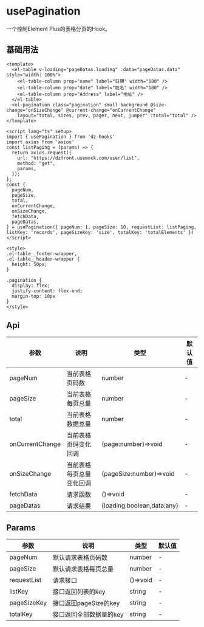 # usePagination

一个控制Element Plus的表格分页的Hook。

## 基础用法

<UsePagination />

```vue
<template>
  <el-table v-loading="pageDatas.loading" :data="pageDatas.data" style="width: 100%">
    <el-table-column prop="name" label="日期" width="180" />
    <el-table-column prop="date" label="姓名" width="180" />
    <el-table-column prop="Address" label="地址" />
  </el-table>
  <el-pagination class="pagination" small background @size-change="onSizeChange" @current-change="onCurrentChange"
    layout="total, sizes, prev, pager, next, jumper" :total="total" />
</template>

<script lang="ts" setup>
import { usePagination } from 'dz-hooks'
import axios from 'axios'
const listPaging = (params) => {
  return axios.request({
    url: "https://dzfront.usemock.com/user/list",
    method: "get",
    params,
  });
};
const {
  pageNum,
  pageSize,
  total,
  onCurrentChange,
  onSizeChange,
  fetchData,
  pageDatas,
} = usePagination({ pageNum: 1, pageSize: 10, requestList: listPaging, listKey: 'records', pageSizeKey: 'size', totalKey: 'totalElements' })
</script>

<style>
.el-table__footer-wrapper,
.el-table__header-wrapper {
  height: 50px;
}

.pagination {
  display: flex;
  justify-content: flex-end;
  margin-top: 10px
}
</style>
```

## Api

| 参数              | 说明           | 类型                         | 默认值 |
| --------------- | ------------ | -------------------------- | --- |
| pageNum         | 当前表格页码数      | number                     | -   |
| pageSize        | 当前表格每页总量     | number                     | -   |
| total           | 当前表格数据总量     | number                     | -   |
| onCurrentChange | 当前表格页码变化回调   | (page:number)=>void        | -   |
| onSizeChange    | 当前表格每页总量变化回调 | (pageSize:number)=>void    | -   |
| fetchData       | 请求函数         | ()=>void                   | -   |
| pageDatas       | 请求结果         | {loading:boolean,data:any} | -   |

## Params

| 参数          | 说明               | 类型       | 默认值 |
| ----------- | ---------------- | -------- | --- |
| pageNum     | 默认请求表格页码数        | number   | -   |
| pageSize    | 默认请求表格每页总量       | number   | -   |
| requestList | 请求接口             | ()=>void | -   |
| listKey     | 接口返回列表的key       | string   | -   |
| pageSizeKey | 接口返回pageSize的key | string   | -   |
| totalKey    | 接口返回全部数据量的key    | string   | -   |
